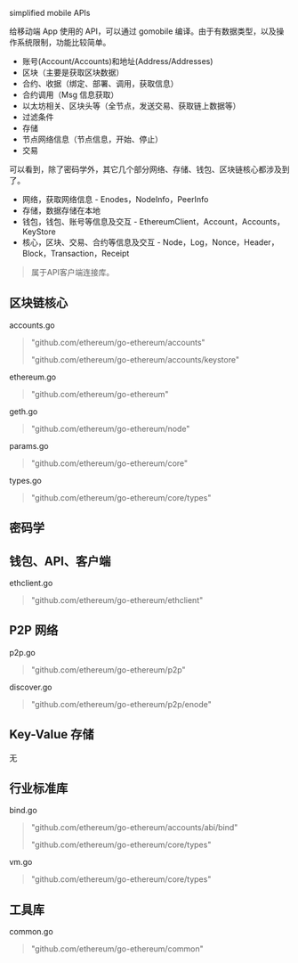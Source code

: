 simplified mobile APIs

给移动端 App 使用的 API，可以通过 gomobile 编译。由于有数据类型，以及操作系统限制，功能比较简单。

* 账号\(Account/Accounts\)和地址\(Address/Addresses\)
* 区块（主要是获取区块数据）
* 合约、收据（绑定、部署、调用，获取信息）
* 合约调用（Msg 信息获取）
* 以太坊相关、区块头等（全节点，发送交易、获取链上数据等）
* 过滤条件
* 存储
* 节点网络信息（节点信息，开始、停止）
* 交易

可以看到，除了密码学外，其它几个部分网络、存储、钱包、区块链核心都涉及到了。

* 网络，获取网络信息 - Enodes，NodeInfo，PeerInfo
* 存储，数据存储在本地
* 钱包，钱包、账号等信息及交互 - EthereumClient，Account，Accounts，KeyStore
* 核心，区块、交易、合约等信息及交互 - Node，Log，Nonce，Header，Block，Transaction，Receipt

> 属于API客户端连接库。

## 区块链核心

accounts.go

> "github.com/ethereum/go-ethereum/accounts"
>
> "github.com/ethereum/go-ethereum/accounts/keystore"

ethereum.go

> "github.com/ethereum/go-ethereum"

geth.go

> "github.com/ethereum/go-ethereum/node"

params.go

> "github.com/ethereum/go-ethereum/core"

types.go

> "github.com/ethereum/go-ethereum/core/types"

## 密码学

## 钱包、API、客户端

ethclient.go

> "github.com/ethereum/go-ethereum/ethclient"

## P2P 网络

p2p.go

> "github.com/ethereum/go-ethereum/p2p"

discover.go

> "github.com/ethereum/go-ethereum/p2p/enode"

## Key-Value 存储

无

## 行业标准库

bind.go

> "github.com/ethereum/go-ethereum/accounts/abi/bind"
>
> "github.com/ethereum/go-ethereum/core/types"

vm.go

> "github.com/ethereum/go-ethereum/core/types"

## 工具库

common.go

> "github.com/ethereum/go-ethereum/common"



